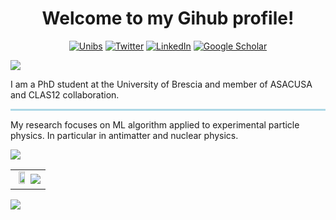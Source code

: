 <h1 align="center">Welcome to my Gihub profile! </h1>

<p align="center">
  <a href="https://drii.unibs.it/?page_id=2764"><img alt="Unibs" title="Unibs" src="https://img.shields.io/badge/UNIBS%20DII-dc002d?style=for-the-badge&color=blue"></a>
  <a href="https://twitter.com/un_gio"><img alt="Twitter" title="Twitter" src="https://img.shields.io/badge/Twitter-1DA1F2?style=for-the-badge&logo=twitter&logoColor=white"/></a>
  <a href="https://www.linkedin.com/in/giovanni-costantini-6b65a010a/"><img alt="LinkedIn" title="LinkedIn"src="https://img.shields.io/badge/linkedin-%230077B5.svg?&style=for-the-badge&logo=linkedin&logoColor=white"></a>
  <a href="https://scholar.google.com/citations?user=xEKuE-EAAAAJ&hl=it"><img alt="Google Scholar" title="Google Scholar"src="https://img.shields.io/badge/scholar-77a9fa.svg?&style=for-the-badge&logo=google-scholar&logoColor=white"></a>
</p>

<a href="https://github.com/404"><img src="https://user-images.githubusercontent.com/73097560/115834477-dbab4500-a447-11eb-908a-139a6edaec5c.gif"></a>

I am a PhD student at the University of Brescia and member of ASACUSA and CLAS12 collaboration.
<hr style="height:3px;border-width:0;color:blue;background-color:lightblue">
My research focuses on ML algorithm applied to experimental particle physics. In particular in antimatter and nuclear physics.

<a href="https://github.com/404"><img src="https://user-images.githubusercontent.com/73097560/115834477-dbab4500-a447-11eb-908a-139a6edaec5c.gif"></a>

<table align="center" width="50%">
  <tr>
    <td align="center">
      <img width="49.5%" src="https://github-readme-stats.vercel.app/api?username=ElettaLiride&count_private=true&theme=radical&show_icons=true" />
      <img src="https://github-readme-stats.vercel.app/api/top-langs/?username=ElettaLiride&layout=compact&title_color=007bff&text_color=e7e7e7&icon_color=007bff&bg_color=171c28">
    </td>
  </tr>
</table>

<a href="https://github.com/404"><img src="https://user-images.githubusercontent.com/73097560/115834477-dbab4500-a447-11eb-908a-139a6edaec5c.gif"></a>

